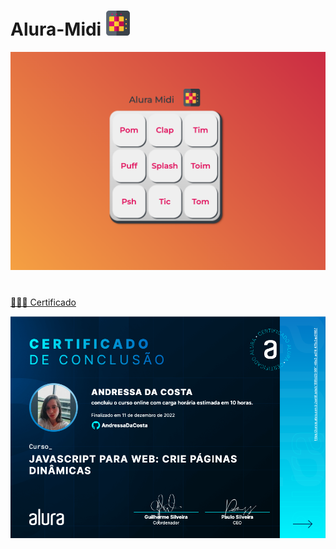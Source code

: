 # Alura-Midi <img width="40" src="./images/launchpad.png" />

<img src="./screenshot.png" />

#

[ 👩🏻‍🎓 Certificado](https://cursos.alura.com.br/certificate/d1895d23-56f1-48e2-ad74-475c3aa01607)

<img src="./certificado.png"/>
